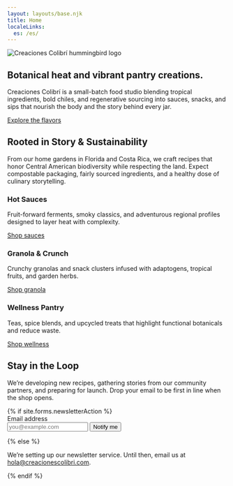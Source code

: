 ```yaml
---
layout: layouts/base.njk
title: Home
localeLinks:
  es: /es/
---
```


<section class="hero">
  <div class="hero-media">
    <picture>
      <source srcset="{{ '/img/branding/creaciones-colibri-logo.svg' | url }}" type="image/svg+xml">
      <img
        class="hero-logo"
        src="{{ '/img/branding/creaciones-colibri-logo.svg' | url }}"
        alt="Creaciones Colibrí hummingbird logo"
      >
    </picture>
  </div>
  <div class="hero-content">
    <h1>Botanical heat and vibrant pantry creations.</h1>
    <p>Creaciones Colibrí is a small-batch food studio blending tropical ingredients, bold chiles, and regenerative sourcing into sauces, snacks, and sips that nourish the body and the story behind every jar.</p>
    <a class="button button-primary" href="{{ '/products/' | url }}">Explore the flavors</a>
  </div>
</section>

<section id="vision" class="content-section">
  <h2>Rooted in Story &amp; Sustainability</h2>
  <p>From our home gardens in Florida and Costa Rica, we craft recipes that honor Central American biodiversity while respecting the land. Expect compostable packaging, fairly sourced ingredients, and a healthy dose of culinary storytelling.</p>
</section>

<section id="catalog" class="content-section content-grid">
  <article class="card">
    <h3>Hot Sauces</h3>
    <p>Fruit-forward ferments, smoky classics, and adventurous regional profiles designed to layer heat with complexity.</p>
    <a class="button button-secondary" href="{{ '/products/#category-hot-sauces' | url }}">Shop sauces</a>
  </article>
  <article class="card">
    <h3>Granola &amp; Crunch</h3>
    <p>Crunchy granolas and snack clusters infused with adaptogens, tropical fruits, and garden herbs.</p>
    <a class="button button-secondary" href="{{ '/products/#category-granola-crunch' | url }}">Shop granola</a>
  </article>
  <article class="card">
    <h3>Wellness Pantry</h3>
    <p>Teas, spice blends, and upcycled treats that highlight functional botanicals and reduce waste.</p>
    <a class="button button-secondary" href="{{ '/products/#category-wellness-pantry' | url }}">Shop wellness</a>
  </article>
</section>

<section id="newsletter" class="content-section newsletter">
  <h2>Stay in the Loop</h2>
  <p>We’re developing new recipes, gathering stories from our community partners, and preparing for launch. Drop your email to be first in line when the shop opens.</p>
  {% if site.forms.newsletterAction %}
    <form class="newsletter-form" action="{{ site.forms.newsletterAction }}" method="POST">
      <label class="newsletter-form__label" for="newsletter-email">Email address</label>
      <div class="newsletter-form__controls">
        <input id="newsletter-email" class="newsletter-form__input" type="email" name="email" placeholder="you@example.com" autocomplete="email" required>
        <button class="button button-primary newsletter-form__submit" type="submit">Notify me</button>
      </div>
    </form>
  {% else %}
    <p class="newsletter-placeholder">We’re setting up our newsletter service. Until then, email us at <a href="mailto:hola@creacionescolibri.com">hola@creacionescolibri.com</a>.</p>
  {% endif %}
</section>
